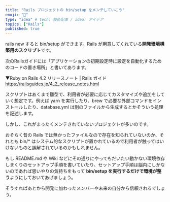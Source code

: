 ```yaml
---
title: "Rails プロジェクトの bin/setup をメンテしていこう"
emoji: "🐥"
type: "idea" # tech: 技術記事 / idea: アイデア
topics: ["Rails"]
published: true
---
```

rails new すると bin/setup ができます。Rails が用意してくれている**開発環境構築用のスクリプト**です。

次のRailsガイドには「アプリケーションの初期設定時に設定を自動化するためのコードの置き場所」と書いてあります。

▼Ruby on Rails 4.2 リリースノート | Rails ガイド
https://railsguides.jp/4_2_release_notes.html

スクリプトはあくまで雛型で、利用者が必要に応じてカスタマイズや追加をしていく想定です。例えば yarn を実行したり、brew で必要な外部コマンドをインストールしたり、database.yml は別のファイルから生成するとかそういう処理を記述します。

しかし、これがまったくメンテされていないプロジェクトが多いのです。

おそらく昔の Rails では無かったファイルなので存在を知られていないのか、それとも bin/* はシステム的なスクリプトが置かれているので利用者が触ってはいけないものと誤解されているのかもしれません。

もし README.md や Wiki などにその通りにやってもだいたい動かない環境依存しまくりのセットアップ手順を書いていたり、セットアップ手順は脳内にしかないのであれば思いやりの気持ちをもって **bin/setup を実行するだけで環境が整う**ようにしておいてあげましょう。

そうすればあとから開発に加わったメンバーや未来の自分から信頼されるでしょう。
